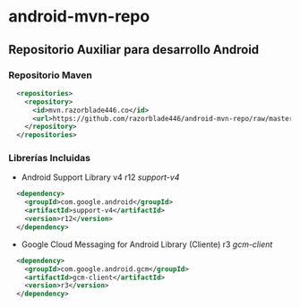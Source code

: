 # android-mvn-repo

## Repositorio Auxiliar para desarrollo Android

### Repositorio Maven

```xml
  <repositories>
    <repository>
      <id>mvn.razorblade446.co</id>
      <url>https://github.com/razorblade446/android-mvn-repo/raw/master/releases</url>
    </repository>
  </repositories>
```

### Librerías Incluidas

* Android Support Library v4 r12 *support-v4*

```xml
  <dependency>
    <groupId>com.google.android</groupId>
    <artifactId>support-v4</artifactId>
    <version>r12</version>
  </dependency>
```

* Google Cloud Messaging for Android Library (Cliente) r3 *gcm-client*

```xml
  <dependency>
    <groupId>com.google.android.gcm</groupId>
    <artifactId>gcm-client</artifactId>
    <version>r3</version>
  </dependency>
```
